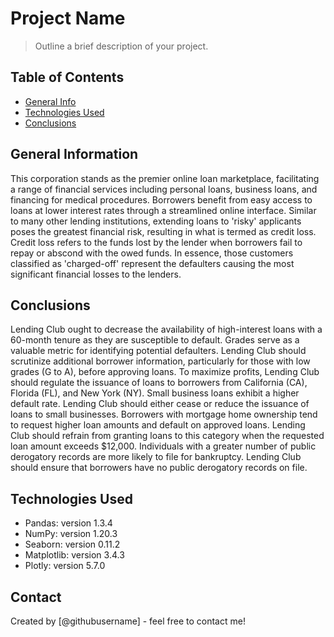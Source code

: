 # Project Name
> Outline a brief description of your project.


## Table of Contents
* [General Info](#general-information)
* [Technologies Used](#technologies-used)
* [Conclusions](#conclusions)


<!-- You can include any other section that is pertinent to your problem -->

## General Information
This corporation stands as the premier online loan marketplace, facilitating a range of financial services including personal loans, business loans, and financing for medical procedures. Borrowers benefit from easy access to loans at lower interest rates through a streamlined online interface. Similar to many other lending institutions, extending loans to 'risky' applicants poses the greatest financial risk, resulting in what is termed as credit loss. Credit loss refers to the funds lost by the lender when borrowers fail to repay or abscond with the owed funds. In essence, those customers classified as 'charged-off' represent the defaulters causing the most significant financial losses to the lenders.
<!-- You don't have to answer all the questions - just the ones relevant to your project. -->

## Conclusions
Lending Club ought to decrease the availability of high-interest loans with a 60-month tenure as they are susceptible to default.
Grades serve as a valuable metric for identifying potential defaulters. Lending Club should scrutinize additional borrower information, particularly for those with low grades (G to A), before approving loans.
To maximize profits, Lending Club should regulate the issuance of loans to borrowers from California (CA), Florida (FL), and New York (NY).
Small business loans exhibit a higher default rate. Lending Club should either cease or reduce the issuance of loans to small businesses.
Borrowers with mortgage home ownership tend to request higher loan amounts and default on approved loans. Lending Club should refrain from granting loans to this category when the requested loan amount exceeds $12,000.
Individuals with a greater number of public derogatory records are more likely to file for bankruptcy. Lending Club should ensure that borrowers have no public derogatory records on file.


<!-- You don't have to answer all the questions - just the ones relevant to your project. -->


## Technologies Used

- Pandas: version 1.3.4
- NumPy: version 1.20.3
- Seaborn: version 0.11.2
- Matplotlib: version 3.4.3
- Plotly: version 5.7.0



## Contact
Created by [@githubusername] - feel free to contact me!


<!-- Optional -->
<!-- ## License -->
<!-- This project is open source and available under the [... License](). -->

<!-- You don't have to include all sections - just the one's relevant to your project -->
